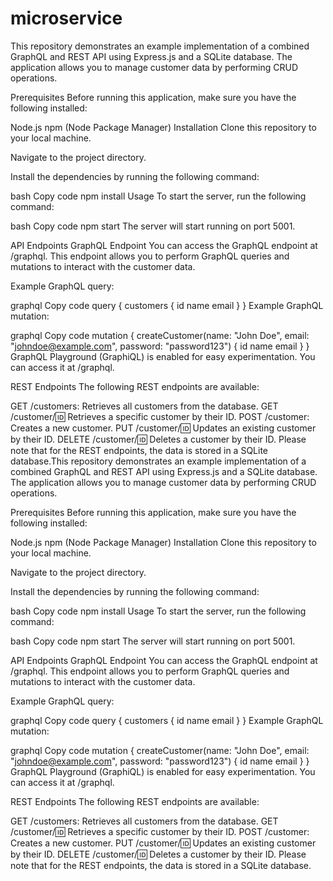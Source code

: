 # microservice
 
This repository demonstrates an example implementation of a combined GraphQL and REST API using Express.js and a SQLite database. The application allows you to manage customer data by performing CRUD operations.

Prerequisites
Before running this application, make sure you have the following installed:

Node.js
npm (Node Package Manager)
Installation
Clone this repository to your local machine.

Navigate to the project directory.

Install the dependencies by running the following command:

bash
Copy code
npm install
Usage
To start the server, run the following command:

bash
Copy code
npm start
The server will start running on port 5001.

API Endpoints
GraphQL Endpoint
You can access the GraphQL endpoint at /graphql. This endpoint allows you to perform GraphQL queries and mutations to interact with the customer data.

Example GraphQL query:

graphql
Copy code
query {
  customers {
    id
    name
    email
  }
}
Example GraphQL mutation:

graphql
Copy code
mutation {
  createCustomer(name: "John Doe", email: "johndoe@example.com", password: "password123") {
    id
    name
    email
  }
}
GraphQL Playground (GraphiQL) is enabled for easy experimentation. You can access it at /graphql.

REST Endpoints
The following REST endpoints are available:

GET /customers: Retrieves all customers from the database.
GET /customer/:id: Retrieves a specific customer by their ID.
POST /customer: Creates a new customer.
PUT /customer/:id: Updates an existing customer by their ID.
DELETE /customer/:id: Deletes a customer by their ID.
Please note that for the REST endpoints, the data is stored in a SQLite database.This repository demonstrates an example implementation of a combined GraphQL and REST API using Express.js and a SQLite database. The application allows you to manage customer data by performing CRUD operations.

Prerequisites
Before running this application, make sure you have the following installed:

Node.js
npm (Node Package Manager)
Installation
Clone this repository to your local machine.

Navigate to the project directory.

Install the dependencies by running the following command:

bash
Copy code
npm install
Usage
To start the server, run the following command:

bash
Copy code
npm start
The server will start running on port 5001.

API Endpoints
GraphQL Endpoint
You can access the GraphQL endpoint at /graphql. This endpoint allows you to perform GraphQL queries and mutations to interact with the customer data.

Example GraphQL query:

graphql
Copy code
query {
  customers {
    id
    name
    email
  }
}
Example GraphQL mutation:

graphql
Copy code
mutation {
  createCustomer(name: "John Doe", email: "johndoe@example.com", password: "password123") {
    id
    name
    email
  }
}
GraphQL Playground (GraphiQL) is enabled for easy experimentation. You can access it at /graphql.

REST Endpoints
The following REST endpoints are available:

GET /customers: Retrieves all customers from the database.
GET /customer/:id: Retrieves a specific customer by their ID.
POST /customer: Creates a new customer.
PUT /customer/:id: Updates an existing customer by their ID.
DELETE /customer/:id: Deletes a customer by their ID.
Please note that for the REST endpoints, the data is stored in a SQLite database.
